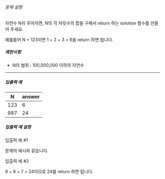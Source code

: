 
###### 문제 설명


자연수 N이 주어지면, N의 각 자릿수의 합을 구해서 return 하는 solution 함수를 만들어 주세요.  

예를들어 N \= 123이면 1 \+ 2 \+ 3 \= 6을 return 하면 됩니다.


##### 제한사항


* N의 범위 : 100,000,000 이하의 자연수




---


##### 입출력 예




| N | answer |
| --- | --- |
| 123 | 6 |
| 987 | 24 |


##### 입출력 예 설명


입출력 예 \#1  

문제의 예시와 같습니다.


입출력 예 \#2  

9 \+ 8 \+ 7 \= 24이므로 24를 return 하면 됩니다.



